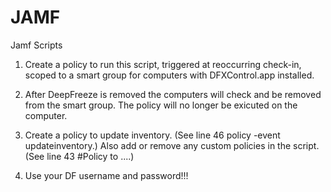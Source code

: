 # JAMF
Jamf Scripts

1. Create a policy to run this script, triggered at reoccurring check-in, scoped to a smart group for computers with DFXControl.app installed.       

2. After DeepFreeze is removed the computers will check and be removed from the smart group. The policy will no longer be exicuted on the computer.

3. Create a policy to update inventory.  (See line 46 policy -event updateinventory.)  Also add or remove any custom policies in the script.  (See line 43 #Policy to ....) 

4. Use your DF username and password!!!                                                                           

